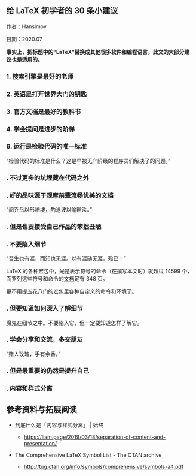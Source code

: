 ## 给 LaTeX 初学者的 30 条小建议

作者：Hansimov

日期：2020.07

**事实上，把标题中的“LaTeX”替换成其他很多软件和编程语言，此文的大部分建议也是适用的。**

### 1. 搜索引擎是最好的老师

### 2. 英语是打开世界大门的钥匙

### 3. 官方文档是最好的教科书

### 4. 学会提问是进步的阶梯

### 6. 运行是检验代码的唯一标准

“检验代码的标准是什么？这是早被无产阶级的程序员们解决了的问题。”

### . 不过更多的坑埋藏在代码之外

### . 好的品味源于观摩前辈流畅优美的文档

“阅乔岳以形培塿，酌沧波以喻畎浍。”

### . 但是也要接受自己作品的笨拙丑陋


###  . 不要陷入细节

“吾生也有涯，而知也无涯。以有涯随无涯，殆已！”

LaTeX 的各种宏包中，光是表示符号的命令（在撰写本文时）就超过 14599 个，而罗列这些符号和命令的[文档](http://tug.ctan.org/info/symbols/comprehensive/symbols-a4.pdf)足有 348 页。

更不用提五花八门的宏包里各种自定义的命令和环境了。


###  . 但要知道如何深入了解细节

魔鬼在细节之中。不要陷入它，但一定要知道怎样了解它。


### . 学会分享和交流，多交朋友

<!-- 分享和交流是个体生命的延拓 -->

“赠人玫瑰，手有余香。”

### . 但是最重要的仍然是提升自己


### . 内容和样式分离



## 参考资料与拓展阅读

* 到底什么是「内容与样式分离」 | 始终 
    * https://liam.page/2019/03/18/separation-of-content-and-presentation/

* The Comprehensive LaTeX Symbol List - The CTAN archive
    * http://tug.ctan.org/info/symbols/comprehensive/symbols-a4.pdf
